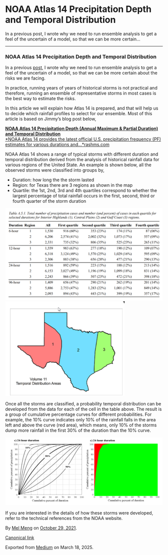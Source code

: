 # NOAA Atlas 14 Precipitation Depth and Temporal Distribution

In a previous post, I wrote why we need to run ensemble analysis to get a feel of the uncertain of a model, so that we can be more certain…

---

### NOAA Atlas 14 Precipitation Depth and Temporal Distribution

In a previous [post](https://mel-meng-pe.medium.com/why-do-you-need-ensemble-analysis-cba0ee0a22a3), I wrote why we need to run ensemble analysis to get a feel of the uncertain of a model, so that we can be more certain about the risks we are facing.

In practice, running years of years of historical storms is not practical and therefore, running an ensemble of representative storms in most cases is the best way to estimate the risks.

In this article we will explain how Atlas 14 is prepared, and that will help us to decide which rainfall profiles to select for our ensemble. Most of this article is based on Jimmy’s blog post below,

[**NOAA Atlas 14 Precipitation Depth (Annual Maximum & Partial Duration) and Temporal Distribution**  
*NOAA Atlas 14 provides the latest official U.S. precipitation frequency (PF) estimates for various durations and…*rashms.com](https://rashms.com/blog/noaa-atlas-14-rainfall/ "https://rashms.com/blog/noaa-atlas-14-rainfall/")

NOAA Atlas 14 shows a range of typical storms with different duration and temporal distribution derived from the analysis of historical rainfall data for various regions of the United State. An example is shown below, all the observed storms were classified into groups by,

* Duration: how long the the storm lasted
* Region: for Texas there are 3 regions as shown in the map
* Quartile: the 1st, 2nd, 3rd and 4th quartiles correspond to whether the largest percentage of total rainfall occurs in the first, second, third or fourth quarter of the storm duration

![](images\0_l8ZwgOtWOXILlal2)![](images\0_RbZ_2iJy5eBYlfgW)

Once all the storms are classified, a probability temporal distribution can be developed from the data for each of the cell in the table above. The result is a group of cumulative percentage curves for different probabilities. For example, the 10% curve indicates only 10% of the rainfall falls in the area left and above the curve (red area), which means, only 10% of the storms dump more rainfall in the first 30% of the duration than the 10% curve.

![](images\0_IqTCcjurrOq-3Xdl)

If you are interested in the details of how these storms were developed, refer to the technical references from the NOAA website.

By [Mel Meng](https://medium.com/@mel-meng-pe) on [October 29, 2021](https://medium.com/p/7d7c26690d68).

[Canonical link](https://medium.com/@mel-meng-pe/noaa-atlas-14-precipitation-depth-and-temporal-distribution-7d7c26690d68)

Exported from [Medium](https://medium.com) on March 18, 2025.